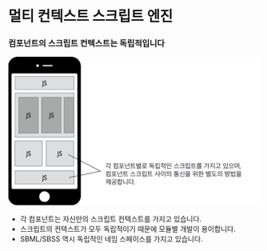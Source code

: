 # 멀티 컨텍스트 스크립트 엔진

### 컴포넌트의 스크립트 컨텍스트는 독립적입니다

![](../../.gitbook/assets/multi-context.png)

* 각 컴포넌트는 자신만의 스크립트 컨텍스트를 가지고 있습니다.
* 스크립트의 컨텍스트가 모두 독립적이기 때문에 모듈별 개발이 용이합니다.
* SBML/SBSS 역시 독립적인 네임 스페이스를 가지고 있습니다.
